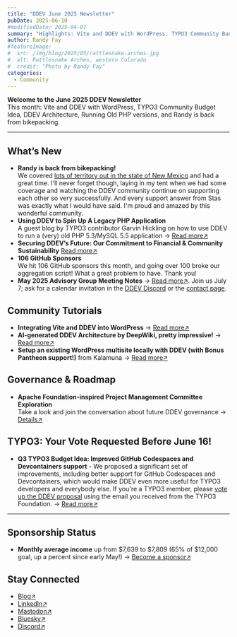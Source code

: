 ```yaml
---
title: "DDEV June 2025 Newsletter"
pubDate: 2025-06-10
#modifiedDate: 2025-04-07
summary: "Highlights: Vite and DDEV with WordPress, TYPO3 Community Budget Idea, DDEV Architecture, Running Old PHP versions."
author: Randy Fay
#featureImage:
#  src: /img/blog/2025/05/rattlesnake-arches.jpg
#  alt: Rattlesnake Arches, western Colorado
#  credit: "Photo by Randy Fay"
categories:
  - Community
---
```


**Welcome to the June 2025 DDEV Newsletter**  
This month: Vite and DDEV with WordPress, TYPO3 Community Budget Idea, DDEV Architecture, Running Old PHP versions, and Randy is back from bikepacking.

---

## What’s New

- **Randy is back from bikepacking!**  
  We covered [lots of territory out in the state of New Mexico](https://facebook.com/randyfay) and had a great time. I'll never forget though, laying in my tent when we had some coverage and watching the DDEV community continue on supporting each other so very successfully. And every support answer from Stas was exactly what I would have said. I'm proud and amazed by this wonderful community.
- **Using DDEV to Spin Up A Legacy PHP Application**  
  A guest blog by TYPO3 contributor Garvin Hickling on how to use DDEV to run a (very) old PHP 5.3/MySQL 5.5 application → [Read more↗](https://ddev.com/blog/legacy-projects-with-unsupported-php-and-mysql-using-ddev)
- **Securing DDEV’s Future: Our Commitment to Financial & Community Sustainability** [Read more↗](https://ddev.com/blog/sustainability-for-ddev/)
- **106 GitHub Sponsors**  
  We hit 106 GitHub sponsors this month, and going over 100 broke our aggregation script! What a great problem to have. Thank you!
- **May 2025 Advisory Group Meeting Notes** → [Read more↗](https://github.com/orgs/ddev/discussions/7223). Join us July 7; ask for a calendar invitation in the [DDEV Discord](https://ddev.com/s/discord) or the [contact page](/contact).

## Community Tutorials

- **Integrating Vite and DDEV into WordPress** → [Read more↗](https://www.viget.com/articles/integrating-vite-and-ddev-into-wordpress/)
- **AI-generated DDEV Architecture by DeepWiki, pretty impressive!** → [Read more↗](https://deepwiki.com/ddev/ddev)
- **Setup an existing WordPress multisite locally with DDEV (with Bonus Pantheon support!)** from Kalamuna → [Read more↗](https://www.kalamuna.com/blog/setup-existing-wordpress-multisite-locally-ddev-bonus-pantheon-support)

## Governance & Roadmap

- **Apache Foundation-inspired Project Management Committee Exploration**  
  Take a look and join the conversation about future DDEV governance → [Details↗](https://github.com/orgs/ddev/discussions/7293)

## TYPO3: Your Vote Requested Before June 16!

- **Q3 TYPO3 Budget Idea: Improved GitHub Codespaces and Devcontainers support** - We proposed a significant set of improvements, including better support for GitHub Codespaces and Devcontainers, which would make DDEV even more useful for TYPO3 developers and everybody else. If you're a TYPO3 member, please [vote up the DDEV proposal](https://typo3.org/article/budget-2025-ideas-for-quarter-3-2025-published-vote-now) using the email you received from the TYPO3 Foundation. → [Read more↗](https://github.com/ddev/ddev/issues/7294)

---

## Sponsorship Status

- **Monthly average income** up from $7,639 to $7,809 (65% of $12,000 goal, up a percent since early May!) → [Become a sponsor↗](https://github.com/sponsors/ddev)

## Stay Connected

- [Blog↗](https://ddev.com/blog/)
- [LinkedIn↗](https://www.linkedin.com/company/ddev-foundation)
- [Mastodon↗](https://fosstodon.org/@ddev)
- [Bluesky↗](https://bsky.app/profile/ddev.bsky.social)
- [Discord↗](/s/discord)

